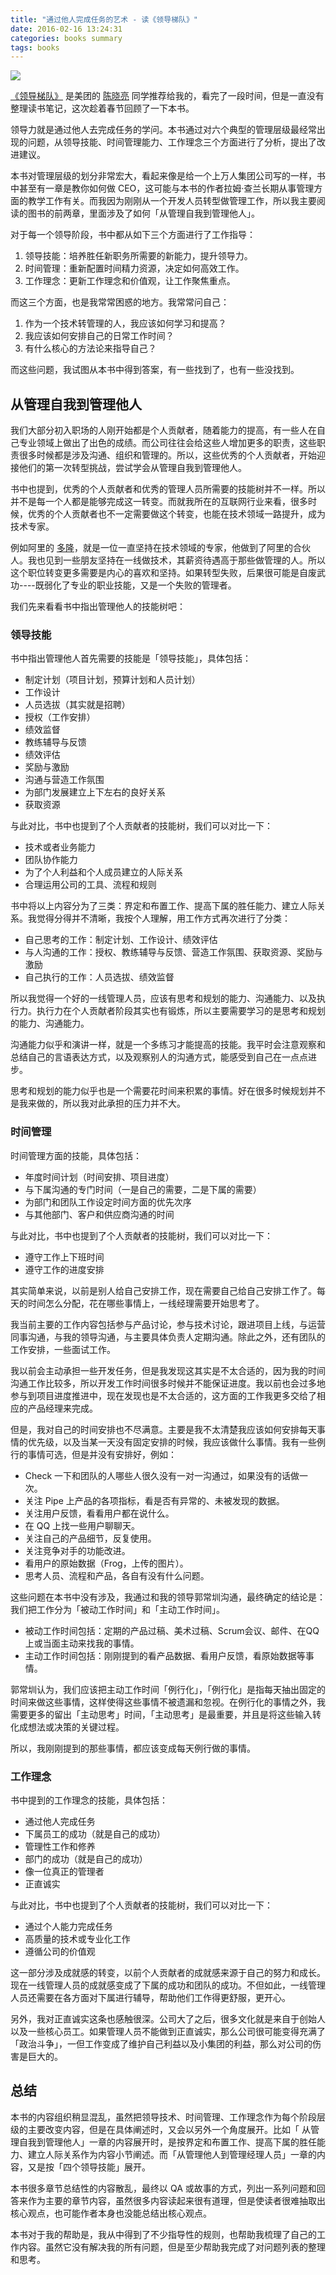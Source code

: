 ```yaml
---
title: "通过他人完成任务的艺术 - 读《领导梯队》"
date: 2016-02-16 13:24:31
categories: books summary
tags: books
---
```



![](http://img11.360buyimg.com/n1/jfs/t991/39/1365739528/216597/92223aa5/559a1e10N51068ad5.jpg)

[《领导梯队》](http://item.jd.com/10708646.html) 是美团的 [陈晓亮](http://baike.baidu.com/item/%E9%99%88%E6%99%93%E4%BA%AE/17510291) 同学推荐给我的，看完了一段时间，但是一直没有整理读书笔记，这次趁着春节回顾了一下本书。


领导力就是通过他人去完成任务的学问。本书通过对六个典型的管理层级最经常出现的问题，从领导技能、时间管理能力、工作理念三个方面进行了分析，提出了改进建议。

本书对管理层级的划分非常宏大，看起来像是给一个上万人集团公司写的一样，书中甚至有一章是教你如何做 CEO，这可能与本书的作者拉姆·查兰长期从事管理方面的教学工作有关。而我因为刚刚从一个开发人员转型做管理工作，所以我主要阅读的图书的前两章，里面涉及了如何「从管理自我到管理他人」。

对于每一个领导阶段，书中都从如下三个方面进行了工作指导：

 1. 领导技能：培养胜任新职务所需要的新能力，提升领导力。
 1. 时间管理：重新配置时间精力资源，决定如何高效工作。
 1. 工作理念：更新工作理念和价值观，让工作聚焦重点。

而这三个方面，也是我常常困惑的地方。我常常问自己：

 1. 作为一个技术转管理的人，我应该如何学习和提高？
 1. 我应该如何安排自己的日常工作时间？
 1. 有什么核心的方法论来指导自己？

而这些问题，我试图从本书中得到答案，有一些找到了，也有一些没找到。

## 从管理自我到管理他人

我们大部分初入职场的人刚开始都是个人贡献者，随着能力的提高，有一些人在自己专业领域上做出了出色的成绩。而公司往往会给这些人增加更多的职责，这些职责很多时候都是涉及沟通、组织和管理的。所以，这些优秀的个人贡献者，开始迎接他们的第一次转型挑战，尝试学会从管理自我到管理他人。

书中也提到，优秀的个人贡献者和优秀的管理人员所需要的技能树并不一样。所以并不是每一个人都是能够完成这一转变。而就我所在的互联网行业来看，很多时候，优秀的个人贡献者也不一定需要做这个转变，也能在技术领域一路提升，成为技术专家。

例如阿里的 [多隆](http://baike.baidu.com/view/15099717.htm)，就是一位一直坚持在技术领域的专家，他做到了阿里的合伙人。我也见到一些朋友坚持在一线做技术，其薪资待遇高于那些做管理的人。所以这个职位转变更多需要是内心的喜欢和坚持。如果转型失败，后果很可能是自废武功----既弱化了专业的职业技能，又是一个失败的管理者。

我们先来看看书中指出管理他人的技能树吧：

### 领导技能

书中指出管理他人首先需要的技能是「领导技能」，具体包括：

 * 制定计划（项目计划，预算计划和人员计划）
 * 工作设计
 * 人员选拔（其实就是招聘）
 * 授权（工作安排）
 * 绩效监督
 * 教练辅导与反馈
 * 绩效评估
 * 奖励与激励
 * 沟通与营造工作氛围
 * 为部门发展建立上下左右的良好关系
 * 获取资源

与此对比，书中也提到了个人贡献者的技能树，我们可以对比一下：

 * 技术或者业务能力
 * 团队协作能力
 * 为了个人利益和个人成员建立的人际关系
 * 合理运用公司的工具、流程和规则

书中将以上内容分为了三类：界定和布置工作、提高下属的胜任能力、建立人际关系。我觉得分得并不清晰，我按个人理解，用工作方式再次进行了分类：

 * 自己思考的工作：制定计划、工作设计、绩效评估
 * 与人沟通的工作：授权、教练辅导与反馈、营造工作氛围、获取资源、奖励与激励
 * 自己执行的工作：人员选拔、绩效监督

所以我觉得一个好的一线管理人员，应该有思考和规划的能力、沟通能力、以及执行力。执行力在个人贡献者阶段其实也有锻炼，所以主要需要学习的是思考和规划的能力、沟通能力。

沟通能力似乎和演讲一样，就是一个多练习才能提高的技能。我平时会注意观察和总结自己的言语表达方式，以及观察别人的沟通方式，能感受到自己在一点点进步。

思考和规划的能力似乎也是一个需要花时间来积累的事情。好在很多时候规划并不是我来做的，所以我对此承担的压力并不大。

### 时间管理

时间管理方面的技能，具体包括：

 * 年度时间计划（时间安排、项目进度）
 * 与下属沟通的专门时间（一是自己的需要，二是下属的需要）
 * 为部门和团队工作设定时间方面的优先次序
 * 与其他部门、客户和供应商沟通的时间

与此对比，书中也提到了个人贡献者的技能树，我们可以对比一下：

 * 遵守工作上下班时间
 * 遵守工作的进度安排

其实简单来说，以前是别人给自己安排工作，现在需要自己给自己安排工作了。每天的时间怎么分配，花在哪些事情上，一线经理需要开始思考了。

我当前主要的工作内容包括参与产品讨论，参与技术讨论，跟进项目上线，与运营同事沟通，与我的领导沟通，与主要具体负责人定期沟通。除此之外，还有团队的工作安排，一些面试工作。

我以前会主动承担一些开发任务，但是我发现这其实是不太合适的，因为我的时间沟通工作比较多，所以开发工作时间很多时候并不能保证进度。我以前也会过多地参与到项目进度推进中，现在发现也是不太合适的，这方面的工作我更多交给了相应的产品经理来完成。

但是，我对自己的时间安排也不尽满意。主要是我不太清楚我应该如何安排每天事情的优先级，以及当某一天没有固定安排的时候，我应该做什么事情。我有一些例行的事情可选，但是并没有安排好，例如：

 * Check 一下和团队的人哪些人很久没有一对一沟通过，如果没有的话做一次。
 * 关注 Pipe 上产品的各项指标，看是否有异常的、未被发现的数据。
 * 关注用户反馈，看看用户都在说什么。
 * 在 QQ 上找一些用户聊聊天。
 * 关注自己的产品细节，反复使用。
 * 关注竞争对手的功能改进。
 * 看用户的原始数据（Frog，上传的图片）。
 * 思考人员、流程和产品，各自有没有什么问题。

这些问题在本书中没有涉及，我通过和我的领导郭常圳沟通，最终确定的结论是：我们把工作分为「被动工作时间」和「主动工作时间」。

 * 被动工作时间包括：定期的产品过稿、美术过稿、Scrum会议、邮件、在QQ上或当面主动来找我的事情。
 * 主动工作时间包括：刚刚提到的看产品数据、看用户反馈，看原始数据等事情。
 
郭常圳认为，我们应该把主动工作时间「例行化」，「例行化」是指每天抽出固定的时间来做这些事情，这样使得这些事情不被遗漏和忽视。在例行化的事情之外，我需要更多的留出「主动思考」时间，「主动思考」是最重要，并且是将这些输入转化成想法或决策的关键过程。

所以，我刚刚提到的那些事情，都应该变成每天例行做的事情。

### 工作理念

书中提到的工作理念的技能，具体包括：

 * 通过他人完成任务
 * 下属员工的成功（就是自己的成功）
 * 管理性工作和修养
 * 部门的成功（就是自己的成功）
 * 像一位真正的管理者
 * 正直诚实

与此对比，书中也提到了个人贡献者的技能树，我们可以对比一下：

 * 通过个人能力完成任务
 * 高质量的技术或专业化工作
 * 遵循公司的价值观

这一部分涉及成就感的转变，以前个人贡献者的成就感来源于自己的努力和成长。现在一线管理人员的成就感变成了下属的成功和团队的成功。不但如此，一线管理人员还需要在各方面对下属进行辅导，帮助他们工作得更舒服，更开心。

另外，我对正直诚实这条也感触很深。公司大了之后，很多文化就是来自于创始人以及一些核心员工。如果管理人员不能做到正直诚实，那么公司很可能变得充满了「政治斗争」，一但工作变成了维护自己利益以及小集团的利益，那么对公司的伤害是巨大的。

## 总结

本书的内容组织稍显混乱，虽然把领导技术、时间管理、工作理念作为每个阶段层级的主要改变内容，但是在具体阐述时，又会以另外一个角度展开。比如「 从管理自我到管理他人」一章的内容展开时，是按界定和布置工作、提高下属的胜任能力、建立人际关系作为内容小节阐述。而「从管理他人到管理经理人员」一章的内容，又是按「四个领导技能」展开。

本书很多章节总结性的内容散乱，最终以 QA 或故事的方式，列出一系列问题和回答来作为主要的章节内容，虽然很多内容读起来很有道理，但是使读者很难抽取出核心观点，也可能作者本身也没能总结出核心观点。

本书对于我的帮助是，我从中得到了不少指导性的规则，也帮助我梳理了自己的工作内容。虽然它没有解决我的所有问题，但是至少帮助我完成了对问题列表的整理和思考。


